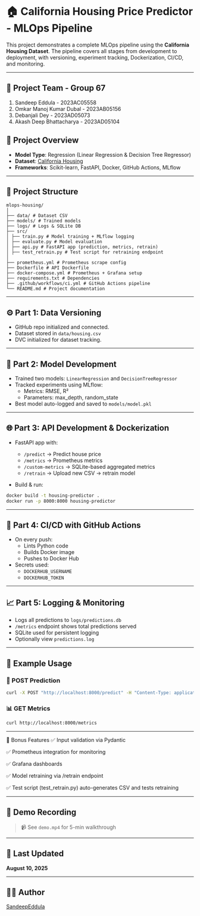 
# 🏠 California Housing Price Predictor - MLOps Pipeline

This project demonstrates a complete MLOps pipeline using the **California Housing Dataset**. The pipeline covers all stages from development to deployment, with versioning, experiment tracking, Dockerization, CI/CD, and monitoring.

---

## 📌 Project Team - Group 67

1. Sandeep Eddula - 2023AC05558
2. Omkar Manoj Kumar Dubal - 2023AB05156
3. Debanjali Dey - 2023AD05073
4. Akash Deep Bhattacharya - 2023AD05104



## 📌 Project Overview

- **Model Type**: Regression (Linear Regression & Decision Tree Regressor)
- **Dataset**: [California Housing](https://scikit-learn.org/stable/modules/generated/sklearn.datasets.fetch_california_housing.html)
- **Frameworks**: Scikit-learn, FastAPI, Docker, GitHub Actions, MLflow

---



## 📁 Project Structure

```
mlops-housing/
│
├── data/ # Dataset CSV
├── models/ # Trained models
├── logs/ # Logs & SQLite DB
├── src/
│ ├── train.py # Model training + MLflow logging
│ ├── evaluate.py # Model evaluation
│ ├── api.py # FastAPI app (prediction, metrics, retrain)
│ ├── test_retrain.py # Test script for retraining endpoint
│
├── prometheus.yml # Prometheus scrape config
├── Dockerfile # API Dockerfile
├── docker-compose.yml # Prometheus + Grafana setup
├── requirements.txt # Dependencies
├── .github/workflows/ci.yml # GitHub Actions pipeline
└── README.md # Project documentation
```

---

## ⚙️ Part 1: Data Versioning

- GitHub repo initialized and connected.
- Dataset stored in `data/housing.csv`
- DVC initialized for dataset tracking.

---

## 🧪 Part 2: Model Development

- Trained two models: `LinearRegression` and `DecisionTreeRegressor`
- Tracked experiments using MLflow:
  - Metrics: RMSE, R²
  - Parameters: max_depth, random_state
- Best model auto-logged and saved to `models/model.pkl`

---

## 🌐 Part 3: API Development & Dockerization

- FastAPI app with:
  - `/predict` → Predict house price
  - `/metrics` → Prometheus metrics
  - `/custom-metrics` → SQLite-based aggregated metrics
  - `/retrain` → Upload new CSV → retrain model

- Build & run:
```bash
docker build -t housing-predictor .
docker run -p 8000:8000 housing-predictor
  ```

---

## 🔁 Part 4: CI/CD with GitHub Actions

- On every push:
  - Lints Python code
  - Builds Docker image
  - Pushes to Docker Hub
- Secrets used:
  - `DOCKERHUB_USERNAME`
  - `DOCKERHUB_TOKEN`

---

## 📈 Part 5: Logging & Monitoring

- Logs all predictions to `logs/predictions.db`
- `/metrics` endpoint shows total predictions served
- SQLite used for persistent logging
- Optionally view `predictions.log`

---

## 🧪 Example Usage

### 🚀 POST Prediction
```bash
curl -X POST "http://localhost:8000/predict" -H "Content-Type: application/json" -d @sample.json
```

### 📊 GET Metrics
```bash
curl http://localhost:8000/metrics
```

---

🎯 Bonus Features
✅ Input validation via Pydantic

✅ Prometheus integration for monitoring

✅ Grafana dashboards

✅ Model retraining via /retrain endpoint

✅ Test script (test_retrain.py) auto-generates CSV and tests retraining

---

## 🎥 Demo Recording

> 📹 See `demo.mp4` for 5-min walkthrough


---

## 📅 Last Updated
**August 10, 2025**

---

## 👨‍💻 Author
[SandeepEddula](https://github.com/SandeepAmruta)
